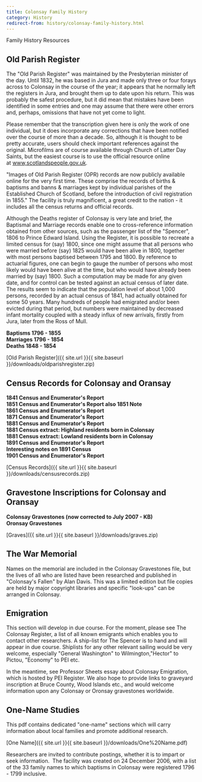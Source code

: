 ```yaml
---
title: Colonsay Family History
category: History
redirect-from: history/colonsay-family-history.html
---
```


Family History Resources

## Old Parish Register

The "Old Parish Register" was maintained by the Presbyterian minister of the day. Until 1832, he was based in Jura and made only three or four forays across to Colonsay in the course of the year; it appears that he normally left the registers in Jura, and brought them up to date upon his return. This was probably the safest procedure, but it did mean that mistakes have been identified in some entries and one may assume that there were other errors and, perhaps, omissions that have not yet come to light.

Please remember that the transcription given here is only the work of one individual, but it does incorporate any corrections that have been notified over the course of more than a decade. So, although it is thought to be pretty accurate, users should check important references against the original. Microfilms are of course available through Church of Latter Day Saints, but the easiest course is to use the official resource online at [www,scotlandspeople.gov.uk](http://www.scotlandspeople.gov.uk).

"Images of Old Parish Register (OPR) records are now publicly available online for the very first time. These comprise the records of births &amp; baptisms and banns &amp; marriages kept by individual parishes of the Established Church of Scotland, before the introduction of civil registration in 1855." The facility is truly magnificent, a great credit to the nation - it includes all the census returns and official records.

Although the Deaths register of Colonsay is very late and brief, the Baptismal and Marriage records enable one to cross-reference information obtained from other sources, such as the passenger list of the "Spencer", 1806 to Prince Edward Island. Using the Register, it is possible to recreate a limited census for (say) 1800, since one might assume that all persons who were married before (say) 1825 would have been alive in 1800, together with most persons baptised between 1795 and 1800. By reference to actuarial figures, one can begin to gauge the number of persons who most likely would have been alive at the time, but who would have already been married by (say) 1800. Such a computation may be made for any given date, and for control can be tested against an actual census of later date. The results seem to indicate that the population level of about 1,000 persons, recorded by an actual census of 1841, had actually obtained for some 50 years. Many hundreds of people had emigrated and/or been evicted during that period, but numbers were maintained by decreased infant mortality coupled with a steady influx of new arrivals, firstly from Jura, later from the Ross of Mull.

**Baptisms 1796 - 1855<br />Marriages 1796 - 1854<br />Deaths 1848 - 1854**

[Old Parish Register]({{ site.url }}{{ site.baseurl }}/downloads/oldparishregister.zip)

## Census Records for Colonsay and Oransay

**1841 Census and Enumerator's Report<br />1851 Census and Enumerator's Report also 1851 Note<br />1861 Census and Enumerator's Report<br />1871 Census and Enumerator's Report<br />1881 Census and Enumerator's Report<br />1881 Census extract: Highland residents born in Colonsay<br />1881 Census extract: Lowland residents born in Colonsay<br />1891 Census and Enumerator's Report<br />Interesting notes on 1891 Census<br />1901 Census and Enumerator's Report**

[Census Records]({{ site.url }}{{ site.baseurl }}/downloads/censusrecords.zip)

## Gravestone Inscriptions for Colonsay and Oransay

**Colonsay Gravestones (now corrected to July 2007 - KB)<br />Oronsay Gravestones**

[Graves]({{ site.url }}{{ site.baseurl }}/downloads/graves.zip)
## The War Memorial

Names on the memorial are included in the Colonsay Gravestones file, but the lives of all who are listed have been researched and published in "Colonsay's Fallen" by Alan Davis. This was a limited edition but file copies are held by major copyright libraries and specific "look-ups" can be arranged in Colonsay.

## Emigration

This section will develop in due course. For the moment, please see The Colonsay Register, a list of all known emigrants which enables you to contact other researchers. A ship-list for The Spencer is to hand and will appear in due course. Shiplists for any other relevant sailing would be very welcome, especially "General Washington" to Wilmington,"Hector" to Pictou, "Economy" to PEI etc.

In the meantime, see Professor Sheets essay about Colonsay Emigration, which is hosted by PEI Register. We also hope to provide links to graveyard inscription at Bruce County, Wood Islands etc., and would welcome information upon any Colonsay or Oronsay gravestones worldwide.

## One-Name Studies

This pdf contains dedicated "one-name" sections which will carry information about local families and promote additional research.

[One Name]({{ site.url }}{{ site.baseurl }}/downloads/One%20Name.pdf)

Researchers are invited to contribute postings, whether it is to impart or seek information.  The facility was created on 24 December 2006, with a list of the 33 family names to which baptisms in Colonsay were registered 1796 - 1799 inclusive.